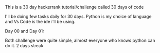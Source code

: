 This is a 30 day hackerrank tutorial/challenge 
called 30 days of code

I'll be doing few tasks daily for 30 days.
Python is my choice of language and Vs Code is the ide i'll be using.


Day 00 and Day 01:

Both challenge were quite simple, almost everyone who knows python can do it.
2 days streak